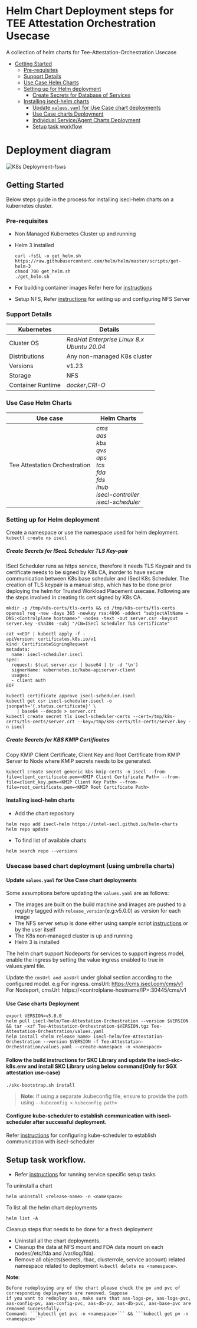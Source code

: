 # Helm Chart Deployment steps for TEE Attestation Orchestration Usecase

A collection of helm charts for Tee-Attestation-Orchestration Usecase

<!-- @import "[TOC]" {cmd="toc" depthFrom=1 depthTo=6 orderedList=false} -->

<!-- code_chunk_output -->

  - [Getting Started](#getting-started)
    - [Pre-requisites](#pre-requisites)
    - [Support Details](#support-details)
    - [Use Case Helm Charts](#use-case-helm-charts)
    - [Setting up for Helm deployment](#setting-up-for-helm-deployment)
        - [Create Secrets for Database of Services](#create-secrets-for-database-of-services)
    - [Installing isecl-helm charts](#installing-isecl-helm-charts)
      - [Update `values.yaml` for Use Case chart deployments](#update-valuesyaml-for-use-case-chart-deployments)
      - [Use Case charts Deployment](#usecase-based-chart-deployment-using-umbrella-charts)
      - [Individual Service/Agent Charts Deployment](#individual-helm-chart-deployment-using-servicejob-charts)
      - [Setup task workflow](#setup-task-workflow)

<!-- /code_chunk_output -->

# Deployment diagram
![K8s Deployment-fsws](../../images/tee-attest-orches.jpg)

## Getting Started
Below steps guide in the process for installing isecl-helm charts on a kubernetes cluster.

### Pre-requisites
* Non Managed Kubernetes Cluster up and running
* Helm 3 installed
  ```shell
  curl -fsSL -o get_helm.sh https://raw.githubusercontent.com/helm/helm/master/scripts/get-helm-3
  chmod 700 get_helm.sh
  ./get_helm.sh
  ```

* For building container images Refer here for [instructions](https://github.com/intel-secl/docs/blob/v4.2/develop/docs/quick-start-guides/Foundational%20%26%20Workload%20Security%20-%20Containerization/5Build.md)  

* Setup NFS, Refer [instructions](../../docs/NFS-Setup.md) for setting up and configuring NFS Server

### Support Details

| Kubernetes        | Details                                                      |
| ----------------- | ------------------------------------------------------------ |
| Cluster OS        | *RedHat Enterprise Linux 8.x* <br/>*Ubuntu 20.04*            |
| Distributions     | Any non-managed K8s cluster                                  |
| Versions          | v1.23                                                        |
| Storage           | NFS                                                          |
| Container Runtime | *docker*,*CRI-O*<br/>                                        |

### Use Case Helm Charts 

| Use case                                | Helm Charts                                                 |
| --------------------------------------- | ----------------------------------------------------------- |
| Tee Attestation Orchestration           | *cms*<br />*aas*<br />*kbs*<br />*qvs*<br />*aps*<br />*tcs*<br />*fda*<br />*fds*<br />*ihub*<br />*isecl-controller*<br />*isecl-scheduler*<br /> |


### Setting up for Helm deployment

Create a namespace or use the namespace used for helm deployment.
```kubectl create ns isecl```

##### Create Secrets for ISecL Scheduler TLS Key-pair
ISecl Scheduler runs as https service, therefore it needs TLS Keypair and tls certificate needs to be signed by K8s CA, inorder to have secure communication between K8s base scheduler and ISecl K8s Scheduler.
The creation of TLS keypair is a manual step, which has to be done prior deploying the helm for Trusted Workload Placement usecase. 
Following are the steps involved in creating tls cert signed by K8s CA.
```shell script
mkdir -p /tmp/k8s-certs/tls-certs && cd /tmp/k8s-certs/tls-certs
openssl req -new -days 365 -newkey rsa:4096 -addext "subjectAltName = DNS:<Controlplane hostname>" -nodes -text -out server.csr -keyout server.key -sha384 -subj "/CN=ISecl Scheduler TLS Certificate"

cat <<EOF | kubectl apply -f -
apiVersion: certificates.k8s.io/v1
kind: CertificateSigningRequest
metadata:
  name: isecl-scheduler.isecl
spec:
  request: $(cat server.csr | base64 | tr -d '\n')
  signerName: kubernetes.io/kube-apiserver-client
  usages:
  - client auth
EOF

kubectl certificate approve isecl-scheduler.isecl
kubectl get csr isecl-scheduler.isecl -o jsonpath='{.status.certificate}' \
    | base64 --decode > server.crt
kubectl create secret tls isecl-scheduler-certs --cert=/tmp/k8s-certs/tls-certs/server.crt --key=/tmp/k8s-certs/tls-certs/server.key -n isecl
```

##### Create Secrets for KBS KMIP Certificates
Copy KMIP Client Certificate, Client Key and Root Certificate from KMIP Server to Node where KMIP secrets needs to be generated.

```shell script
kubectl create secret generic kbs-kmip-certs -n isecl --from-file=client_certificate.pem=<KMIP Client Certificate Path> --from-file=client_key.pem=<KMIP Client Key Path> --from-file=root_certificate.pem=<KMIP Root Certificate Path>
``` 

#### Installing isecl-helm charts

* Add the chart repository
```shell script
helm repo add isecl-helm https://intel-secl.github.io/helm-charts
helm repo update
```

* To find list of available charts
```shell script
helm search repo --versions
``` 

### Usecase based chart deployment (using umbrella charts)

#### Update `values.yaml` for Use Case chart deployments

Some assumptions before updating the `values.yaml` are as follows:
* The images are built on the build machine and images are pushed to a registry tagged with `release_version`(e.g:v5.0.0) as version for each image
* The NFS server setup is done either using sample script [instructions](../../docs/NFS-Setup.md) or by the user itself
* The K8s non-managed cluster is up and running
* Helm 3 is installed

The helm chart support Nodeports for services to support ingress model, enable the ingress by setting the value ingress enabled to true in values.yaml file.

Update the ```cmsUrl and aasUrl``` under global section according to the configured model.
e.g For ingress. cmsUrl: https://cms.isecl.com/cms/v1
    For Nodeport, cmsUrl: https://<controlplane-hostname/IP>:30445/cms/v1

#### Use Case charts Deployment

```shell script
export VERSION=v5.0.0
helm pull isecl-helm/Tee-Attestation-Orchestration --version $VERSION && tar -xzf Tee-Attestation-Orchestration-$VERSION.tgz Tee-Attestation-Orchestration/values.yaml
helm install <helm release name> isecl-helm/Tee-Attestation-Orchestration --version $VERSION -f Tee-Attestation-Orchestration/values.yaml --create-namespace -n <namespace>
```

#### Follow the build instructions for SKC Library and update the isecl-skc-k8s.env and install SKC Library using below command(Only for SGX attestation use-case)

```shell script
./skc-bootstrap.sh install
```

> **Note:** If using a separate .kubeconfig file, ensure to provide the path using `--kubeconfig <.kubeconfig path>`

#### Configure kube-scheduler to establish communication with isecl-scheduler after successful deployment.
Refer [instructions](../../docs/ISecl-Scheduler-Configuration.md) for configuring kube-scheduler to establish communication with isecl-scheduler

## Setup task workflow.
* Refer [instructions](../../docs/setup-task-workflow.md) for running service specific setup tasks

To uninstall a chart
```shell script
helm uninstall <release-name> -n <namespace>
```

To list all the helm chart deployments 
```shell script
helm list -A
```

Cleanup steps that needs to be done for a fresh deployment
* Uninstall all the chart deployments.
* Cleanup the data at NFS mount and FDA data mount on each nodes(/etc/fda and /var/log/fda).
* Remove all objects(secrets, rbac, clusterrole, service account) related namespace related to deployment ```kubectl delete ns <namespace>```. 

**Note**: 
    
    Before redeploying any of the chart please check the pv and pvc of corresponding deployments are removed. Suppose
    if you want to redeploy aas, make sure that aas-logs-pv, aas-logs-pvc, aas-config-pv, aas-config-pvc, aas-db-pv, aas-db-pvc, aas-base-pvc are removed successfully.
    Command: ```kubectl get pvc -n <namespace>``` && ```kubectl get pv -n <namespace>``` 
